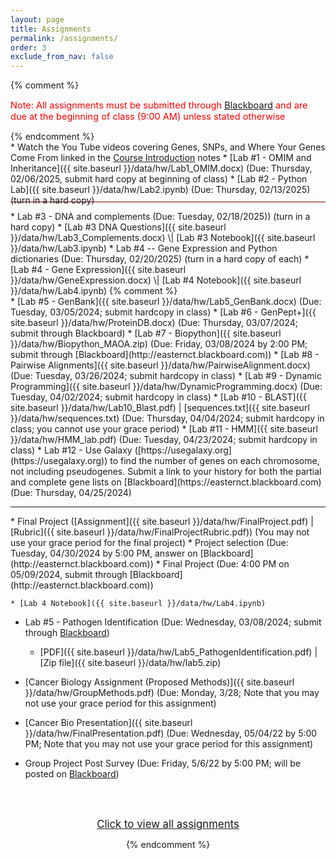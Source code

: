 ```yaml
---
layout: page
title: Assignments 
permalink: /assignments/
order: 3
exclude_from_nav: false
---
```


{% comment %}
<p style = 'color:red;font-size:104%'>Note: All assignments must be submitted through <a href = "https://easternct.blackboard.com/">Blackboard</a> and are due at the beginning of class (9:00 AM) unless stated otherwise</p>
{% endcomment %}

<style>
.hide {
  display:none;
}

ul {
    margin-bottom: 5px;
}

.due {
    background-color: yellow
}


</style>

<div id = 'hidden' class = 'shide' markdown="1">
* Watch the You Tube videos covering Genes, SNPs, and Where Your Genes Come From linked in the <a href = "../notes/">Course Introduction</a> notes
* [Lab #1 - OMIM and Inheritance]({{ site.baseurl }}/data/hw/Lab1_OMIM.docx) (Due: Thursday, 02/06/2025, submit hard copy at beginning of class) 
* [Lab #2 - Python Lab]({{ site.baseurl }}/data/hw/Lab2.ipynb) (Due: Thursday, 02/13/2025) (turn in a hard copy)
<hr style = 'height:1px; background-color:maroon; margin-top:-6px'> 
* Lab #3 - DNA and complements (Due: Tuesday, 02/18/2025)) (turn in a hard copy)
    * [Lab #3 DNA Questions]({{ site.baseurl }}/data/hw/Lab3_Complements.docx) \| [Lab #3 Notebook]({{ site.baseurl }}/data/hw/Lab3.ipynb) 
* Lab #4 -- Gene Expression and Python dictionaries (Due: Thursday, 02/20/2025) (turn in a hard copy of each)
	* [Lab #4 - Gene Expression]({{ site.baseurl }}/data/hw/GeneExpression.docx) \| [Lab #4 Notebook]({{ site.baseurl }}/data/hw/Lab4.ipynb) 
{% comment %}
</div>
* [Lab #5 - GenBank]({{ site.baseurl }}/data/hw/Lab5_GenBank.docx) (Due: Tuesday, 03/05/2024; submit hardcopy in class) 
* [Lab #6 - GenPept+]({{ site.baseurl }}/data/hw/ProteinDB.docx) (Due: Thursday, 03/07/2024; submit through Blackboard) 
* [Lab #7 - Biopython]({{ site.baseurl }}/data/hw/Biopython_MAOA.zip) (Due: Friday, 03/08/2024 by 2:00 PM; submit through [Blackboard](http://easternct.blackboard.com))
* [Lab #8 - Pairwise Alignments]({{ site.baseurl }}/data/hw/PairwiseAlignment.docx) (Due: Tuesday, 03/26/2024; submit hardcopy in class)
* [Lab #9 - Dynamic Programming]({{ site.baseurl }}/data/hw/DynamicProgramming.docx) (Due: Tuesday, 04/02/2024; submit hardcopy in class)
* [Lab #10 - BLAST]({{ site.baseurl }}/data/hw/Lab10_Blast.pdf) | [sequences.txt]({{ site.baseurl }}/data/hw/sequences.txt) 
(Due: Thursday, 04/04/2024; submit hardcopy in class; you cannot use your grace period)
* [Lab #11 - HMM]({{ site.baseurl }}/data/hw/HMM_lab.pdf) (Due: Tuesday, 04/23/2024; submit hardcopy in class)
* Lab #12 - Use Galaxy ([https://usegalaxy.org](https://usegalaxy.org)) to find the number of genes on each chromosome, not including pseudogenes. Submit a link to your history for both the partial and complete gene lists on [Blackboard](https://easternct.blackboard.com) (Due: Thursday, 04/25/2024)  
<hr>
* Final Project ([Assignment]({{ site.baseurl }}/data/hw/FinalProject.pdf) 
   | [Rubric]({{ site.baseurl }}/data/hw/FinalProjectRubric.pdf)) (You may not use your grace period for the final project)
    * Project selection (Due: Tuesday, 04/30/2024 by 5:00 PM, answer on [Blackboard](http://easternct.blackboard.com))
    * Final Project (Due: 4:00 PM on 05/09/2024, submit through [Blackboard](http://easternct.blackboard.com)) 

    * [Lab 4 Notebook]({{ site.baseurl }}/data/hw/Lab4.ipynb) 
* Lab #5 - Pathogen Identification (Due: Wednesday, 03/08/2024; submit through [Blackboard](http://easternct.blackboard.com))
	* [PDF]({{ site.baseurl }}/data/hw/Lab5_PathogenIdentification.pdf) |
	  [Zip file]({{ site.baseurl }}/data/hw/lab5.zip) 

* [Cancer Biology Assignment (Proposed Methods)]({{ site.baseurl }}/data/hw/GroupMethods.pdf) (Due: Monday, 3/28; Note that you may not use your grace period for this assignment) 
* [Cancer Bio Presentation]({{ site.baseurl }}/data/hw/FinalPresentation.pdf) (Due: Wednesday, 05/04/22 by 5:00 PM; Note that you may not use your grace period for this assignment)
* Group Project Post Survey (Due: Friday, 5/6/22 by 5:00 PM; will be posted on <a href = 'https://easternct.blackboard.com'>Blackboard</a>)

<br><br>
<center>
<div id = 'clicker'>
<a href = '#' style='font-size:120%' onclick = 'viewAll();'>Click to view all assignments</a>
<script>
function viewAll() {
    document.getElementById('hidden').classList.remove('hide');
    document.getElementById('clicker').classList.add('hide');
    document.getElementsByTagName('ul')[0].style.marginBottom = '0px'
}
</script>

{% endcomment %}

<script>
const pattern = RegExp('Due:.*([0-9]{2}/[0-9]+/[0-9]{4})');
elements = document.getElementsByTagName('li');

for (el of elements) {
        var res = pattern.exec(el.innerText);
        if (res != null && res.length >= 2) {
                if (new Date(res[1]) >= new Date()) {
                        el.className = 'due';
                }
        }
}
</script>
